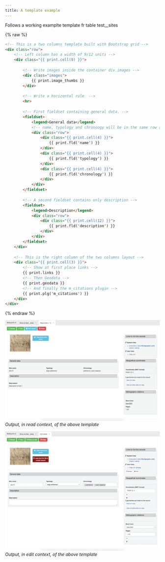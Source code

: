 ```yaml
---
title: A template example
---
```


Follows a working examplte template fr table test__sites

{% raw %}
```html
<!-- This is a two columns template built with Bootstrap grid -->
<div class="row">
    <!-- Left column has a width of 9/12 units -->
    <div class="{{ print.cell(9) }}">

        <!-- Write images inside the container div.images -->
        <div class="images">
            {{ print.image_thumbs }}
        </div>

        <!-- Write a horizontal rule  -->
        <hr>

        <!-- First fieldset containing general data. -->
        <fieldset>
            <legend>General data</legend>
            <!-- name, typology and chronoogy will be in the same row and will have equal width (4/12 units) -->
            <div class="row">
                <div class="{{ print.cell(4) }}">
                    {{ print.fld('name') }}
                </div>
                <div class="{{ print.cell(4) }}">
                    {{ print.fld('typology') }}
                </div>
                <div class="{{ print.cell(4) }}">
                    {{ print.fld('chronology') }}
                </div>
            </div>
        </fieldset>

        <!-- A second fieldset contains only description -->
        <fieldset>
            <legend>Description</legend>
            <div class="row">
                <div class="{{ print.cell(12) }}">
                    {{ print.fld('description') }}
                </div>
            </div>
        </fieldset>
    </div>

    <!-- This is the right column of the two columns layout -->
    <div class="{{ print.cell(3) }}">
        <!-- Show at first place links -->
        {{ print.links }}
        <!-- Then Geodata -->
        {{ print.geodata }}
        <!-- And finally the m_citations plugin -->
        {{ print.plg('m_citations') }}
    </div>
</div>
```
{% endraw %}


![screenshot](./../images/template-system/example-read.png "Output, in read context, of the above template") 
*Output, in read context, of the above template*

![screenshot](./../images/template-system/example-edit.png "Output, in edit context, of the above template") 
*Output, in edit context, of the above template*
